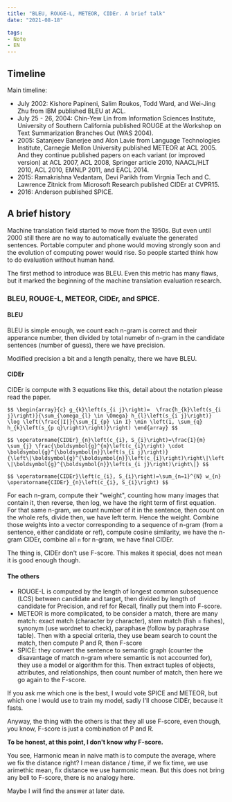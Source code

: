 ```yaml
---
title: "BLEU, ROUGE-L, METEOR, CIDEr. A brief talk"
date: "2021-08-18"

tags: 
- Note 
- EN
---
```




## Timeline

Main timeline:

- July 2002: Kishore Papineni, Salim Roukos, Todd Ward, and Wei-Jing Zhu from IBM published BLEU at ACL.
- July 25 - 26, 2004: Chin-Yew Lin from Information Sciences Institute, University of Southern California published ROUGE at the Workshop on Text Summarization Branches Out (WAS 2004).
- 2005: Satanjeev Banerjee and Alon Lavie from Language Technologies Institute, Carnegie Mellon University published METEOR at ACL 2005. And they continue published papers on each variant (or improved version) at ACL 2007, ACL 2008, Springer article 2010, NAACL/HLT 2010, ACL 2010, EMNLP 2011, and EACL 2014. 
- 2015: Ramakrishna Vedantam, Devi Parikh from Virgnia Tech and C. Lawrence Zitnick from Microsoft Research published CIDEr at CVPR15.
- 2016: Anderson published SPICE. 

## A brief history

Machine translation field started to move from the 1950s. But even until 2000 still there are no way to automatically evaluate the generated sentences. Portable computer and phone would moving strongly soon and the evolution of computing power would rise. So people started think how to do evaluation without human hand.

The first method to introduce was BLEU. Even this metric has many flaws, but it marked the beginning of the machine translation evaluation research. 

### BLEU, ROUGE-L, METEOR, CIDEr, and SPICE.

#### BLEU

BLEU is simple enough, we count each n-gram is correct and their apperance  number, then divided by total numebr of n-gram in the candidate sentences (number of guess), there we have precision. 

Modified precision a bit and a length penalty, there we have BLEU. 

 #### CIDEr

CIDEr is compute with 3 equations like this, detail about the notation please read the paper.

`$$
\begin{array}{c}
g_{k}\left(s_{i j}\right)= 
\frac{h_{k}\left(s_{i j}\right)}{\sum_{\omega_{l} \in \Omega} h_{l}\left(s_{i j}\right)} \log \left(\frac{|I|}{\sum_{I_{p} \in I} \min \left(1, \sum_{q} h_{k}\left(s_{p q}\right)\right)}\right)
\end{array}
$$`

`$$
\operatorname{CIDEr}_{n}\left(c_{i}, S_{i}\right)=\frac{1}{m} \sum_{j} \frac{\boldsymbol{g}^{n}\left(c_{i}\right) \cdot \boldsymbol{g}^{\boldsymbol{n}}\left(s_{i j}\right)}{\left\|\boldsymbol{g}^{\boldsymbol{n}}\left(c_{i}\right)\right\|\left\|\boldsymbol{g}^{\boldsymbol{n}}\left(s_{i j}\right)\right\|}
$$`

`$$
\operatorname{CIDEr}\left(c_{i}, S_{i}\right)=\sum_{n=1}^{N} w_{n} \operatorname{CIDEr}_{n}\left(c_{i}, S_{i}\right)
$$`

For each n-gram, compute their "weight", counting how many images that contain it, then reverse, then log, we have the right term of first equation. For that same n-gram, we count number of it in the sentence, then count on the whole refs, divide then, we have left term. Hence the weight. Combine those weights into a vector corresponding to a sequence of n-gram (from a sentence, either candidate or ref), compute cosine similarity, we have the n-gram CIDEr, combine all `n` for n-gram, we have final CIDEr. 

The thing is, CIDEr don't use F-score. This makes it special, does not mean it is good enough though.

 #### The others

- ROUGE-L is computed by the length of longest common subsequence (LCS) between candidate and target, then divided by length of candidate for Precision, and ref for Recall, finally put them into F-score. 
- METEOR is more complicated, to be consider a match, there are many match: exact match (character by character), stem match (fish = fishes), synonym (use wordnet to check), paraphase (follow by paraphrase table). Then with a special criteria, they use beam search to count the match, then compute P and R, then F-score 
- SPICE: they convert the sentence to semantic graph (counter the disavantage of match n-gram where semantic is not accounted for), they use a model or algorithm for this. Then extract tuples of objects, attributes, and relationships, then count number of match, then here we go again to the F-score. 

If you ask me which one is the best, I would vote SPICE and METEOR, but which one I would use to train my model, sadly I'll choose CIDEr, because it fasts. 

Anyway, the thing with the others is that they all use F-score, even though, you know, F-score is just a combination of P and R. 

**To be honest, at this point, I don't know why F-score.**

You see, Harmonic mean in naive math is to compute the average, where we fix the distance right? I mean distance / time, if we fix time, we use arimethic mean, fix distance we use harmonic mean. But this does not bring any bell to F-score, there is no analogy here. 

Maybe I will find the answer at later date.